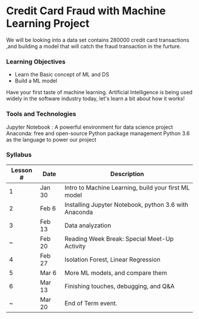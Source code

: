 # Credit Card Fraud with Machine Learning Project

We will be looking into a data set contains 280000 credit card transactions ,and building a model that will catch the fraud transaction in the furture.

### Learning Objectives

* Learn the Basic concept of ML and DS
* Build a ML model

Have your first taste of machine learning. Artificial Intelligence is being used widely in the software industry today, let's learn a bit about how it works!

### Tools and Technologies
Jupyter Notebook : A powerful environment for data science project
Anaconda: free and open-source Python package management
Python 3.6 as the language to power our project

### Syllabus

|Lesson #	|Date	 |Description
|   --      | --     | --
|1	        |Jan 30  |Intro to Machine Learning, build your first ML model
|2	        |Feb 6	 |Installing Jupyter Notebook, python 3.6 with Anaconda
|3	        |Feb 13  |Data analyzation
|~          |Feb 20  |Reading Week Break: Special Meet-Up Activity
|4	        |Feb 27	 |Isolation Forest, Linear Regression
|5	        |Mar 6	 |More ML models, and compare them
|6	        |Mar 13	 |Finishing touches, debugging, and Q&A
|~	        |Mar 20	 |End of Term event.
